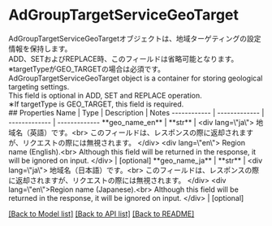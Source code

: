 # AdGroupTargetServiceGeoTarget

<div lang=\"ja\"> AdGroupTargetServiceGeoTargetオブジェクトは、地域ターゲティングの設定情報を保持します。<br> ADD、SETおよびREPLACE時、このフィールドは省略可能となります。<br> ※targetTypeがGEO_TARGETの場合は必須です。 </div> <div lang=\"en\"> AdGroupTargetServiceGeoTarget object is a container for storing geological targeting settings.<br> This field is optional in ADD, SET and REPLACE operation.<br> ∗If targetType is GEO_TARGET, this field is required. </div> 
## Properties
Name | Type | Description | Notes
------------ | ------------- | ------------- | -------------
**geo_name_en** | **str** | &lt;div lang&#x3D;\&quot;ja\&quot;&gt; 地域名（英語）です。&lt;br&gt; このフィールドは、レスポンスの際に返却されますが、リクエストの際には無視されます。 &lt;/div&gt; &lt;div lang&#x3D;\&quot;en\&quot;&gt; Region name (English).&lt;br&gt; Although this field will be returned in the response, it will be ignored on input. &lt;/div&gt;  | [optional] 
**geo_name_ja** | **str** | &lt;div lang&#x3D;\&quot;ja\&quot;&gt; 地域名（日本語）です。&lt;br&gt; このフィールドは、レスポンスの際に返却されますが、リクエストの際には無視されます。 &lt;/div&gt; &lt;div lang&#x3D;\&quot;en\&quot;&gt;Region name (Japanese).&lt;br&gt; Although this field will be returned in the response, it will be ignored on input. &lt;/div&gt;  | [optional] 

[[Back to Model list]](../README.md#documentation-for-models) [[Back to API list]](../README.md#documentation-for-api-endpoints) [[Back to README]](../README.md)


